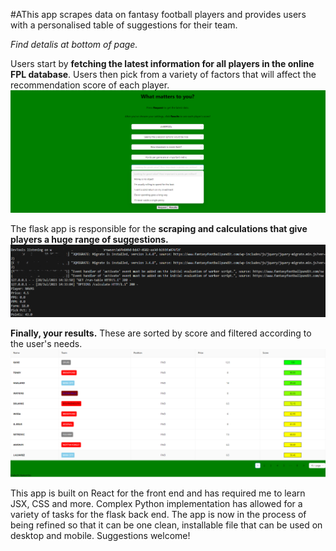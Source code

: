 #AThis app scrapes data on fantasy football players and provides users with a personalised table of suggestions for their team.

*Find detalis at bottom of page.*



Users start by **fetching the latest information for all players in the online FPL database**. Users then pick from a variety of factors that will affect the recommendation score of each player.
![Hubpage](/hubpage.png "Hubpage")



The flask app is responsible for the **scraping and calculations that give players a huge range of suggestions.**
![Hubpage](/scraping.png "Server side")



**Finally, your results.** These are sorted by score and filtered according to the user's needs.
![Hubpage](/results.png "Results")



This app is built on React  for the front end and has required me to learn JSX, CSS and more.
Complex Python implementation has allowed for a variety of tasks for the flask back end.
The app is now in the process of being refined so that it can be one clean, installable file that can be used on desktop and mobile.
Suggestions welcome!
